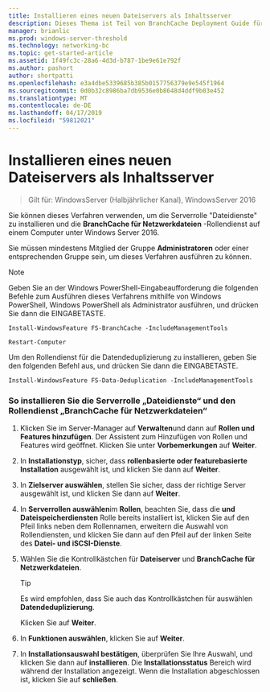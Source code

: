 ```yaml
---
title: Installieren eines neuen Dateiservers als Inhaltsserver
description: Dieses Thema ist Teil von BranchCache Deployment Guide für Windows Server 2016, die veranschaulicht, wie Sie BranchCache in verteilter und gehosteter Cachemodus zur Optimierung der WAN-bandbreitennutzung in Zweigstellen bereitstellen
manager: brianlic
ms.prod: windows-server-threshold
ms.technology: networking-bc
ms.topic: get-started-article
ms.assetid: 1f49fc3c-28a6-4d3d-b787-1be9e61e792f
ms.author: pashort
author: shortpatti
ms.openlocfilehash: e3a4dbe5339685b385b0157756379e9e545f1964
ms.sourcegitcommit: 0d0b32c8986ba7db9536e0b8648d4ddf9b03e452
ms.translationtype: MT
ms.contentlocale: de-DE
ms.lasthandoff: 04/17/2019
ms.locfileid: "59812021"
---
```

# <a name="install-a-new-file-server-as-a-content-server"></a>Installieren eines neuen Dateiservers als Inhaltsserver

>Gilt für: WindowsServer (Halbjährlicher Kanal), WindowsServer 2016

Sie können dieses Verfahren verwenden, um die Serverrolle "Dateidienste" zu installieren und die **BranchCache für Netzwerkdateien** -Rollendienst auf einem Computer unter Windows Server 2016.  
  
Sie müssen mindestens Mitglied der Gruppe **Administratoren** oder einer entsprechenden Gruppe sein, um dieses Verfahren ausführen zu können.  
  
> [!NOTE]  
> Geben Sie an der Windows PowerShell-Eingabeaufforderung die folgenden Befehle zum Ausführen dieses Verfahrens mithilfe von Windows PowerShell, Windows PowerShell als Administrator ausführen, und drücken Sie dann die EINGABETASTE.  
>   
> `Install-WindowsFeature FS-BranchCache -IncludeManagementTools`  
>   
> `Restart-Computer`  
>   
> Um den Rollendienst für die Datendeduplizierung zu installieren, geben Sie den folgenden Befehl aus, und drücken Sie dann die EINGABETASTE.  
>   
> `Install-WindowsFeature FS-Data-Deduplication -IncludeManagementTools`  
  
### <a name="to-install-file-services-and-the-branchcache-for-network-files-role-service"></a>So installieren Sie die Serverrolle „Dateidienste“ und den Rollendienst „BranchCache für Netzwerkdateien“  
  
1.  Klicken Sie im Server-Manager auf **Verwalten**und dann auf **Rollen und Features hinzufügen**. Der Assistent zum Hinzufügen von Rollen und Features wird geöffnet. Klicken Sie unter **Vorbemerkungen** auf **Weiter**.  
  
2.  In **Installationstyp**, sicher, dass **rollenbasierte oder featurebasierte Installation** ausgewählt ist, und klicken Sie dann auf **Weiter**.  
  
3.  In **Zielserver auswählen**, stellen Sie sicher, dass der richtige Server ausgewählt ist, und klicken Sie dann auf **Weiter**.  
  
4.  In **Serverrollen auswählen**im **Rollen**, beachten Sie, dass die **und Dateispeicherdiensten** Rolle bereits installiert ist, klicken Sie auf den Pfeil links neben dem Rollennamen, erweitern die Auswahl von Rollendiensten, und klicken Sie dann auf den Pfeil auf der linken Seite des **Datei- und iSCSI-Dienste**.  
  
5.  Wählen Sie die Kontrollkästchen für **Dateiserver** und **BranchCache für Netzwerkdateien**.  
  
    > [!TIP]  
    > Es wird empfohlen, dass Sie auch das Kontrollkästchen für auswählen **Datendeduplizierung**.
  
    Klicken Sie auf **Weiter**.  
  
6.  In **Funktionen auswählen**, klicken Sie auf **Weiter**.  
  
7.  In **Installationsauswahl bestätigen**, überprüfen Sie Ihre Auswahl, und klicken Sie dann auf **installieren**. Die **Installationsstatus** Bereich wird während der Installation angezeigt. Wenn die Installation abgeschlossen ist, klicken Sie auf **schließen**.

